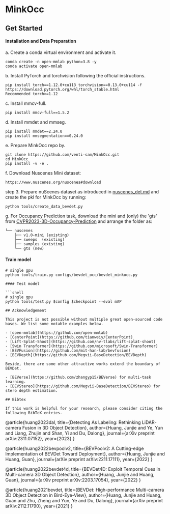 # MinkOcc

## Get Started

#### Installation and Data Preparation

a. Create a conda virtual environment and activate it.

```shell script
conda create -n open-mmlab python=3.8 -y
conda activate open-mmlab
```

b. Install PyTorch and torchvision following the official instructions.

```shell script
pip install torch==1.12.0+cu113 torchvision==0.13.0+cu114 -f https://download.pytorch.org/whl/torch_stable.html
Recommended torch>=1.12
```

c. Install mmcv-full.

```shell script
pip install mmcv-full==1.5.2
```

d. Install mmdet and mmseg.

```shell script
pip install mmdet==2.24.0
pip install mmsegmentation==0.24.0
```

e. Prepare MinkOcc repo by.

```shell script
git clone https://github.com/venti-sam/MinkOcc.git
cd MinkOcc
pip install -v -e .
```

f. Download Nuscenes Mini dataset:

```shell script
https://www.nuscenes.org/nuscenes#download
```

step 3. Prepare nuScenes dataset as introduced in [nuscenes_det.md](docs/en/datasets/nuscenes_det.md) and create the pkl for MinkOcc by running:

```shell
python tools/create_data_bevdet.py
```

g. For Occupancy Prediction task, download the mini and (only) the 'gts' from [CVPR2023-3D-Occupancy-Prediction](https://github.com/CVPR2023-3D-Occupancy-Prediction/CVPR2023-3D-Occupancy-Prediction) and arrange the folder as:

```shell script
└── nuscenes
    ├── v1.0-mini (existing)
    ├── sweeps  (existing)
    ├── samples (existing)
    └── gts (new)
```

#### Train model

````shell
# single gpu
python tools/train.py configs/bevdet_occ/bevdet_minkocc.py

#### Test model

```shell
# single gpu
python tools/test.py $config $checkpoint --eval mAP

## Acknowledgement

This project is not possible without multiple great open-sourced code bases. We list some notable examples below.

- [open-mmlab](https://github.com/open-mmlab)
- [CenterPoint](https://github.com/tianweiy/CenterPoint)
- [Lift-Splat-Shoot](https://github.com/nv-tlabs/lift-splat-shoot)
- [Swin Transformer](https://github.com/microsoft/Swin-Transformer)
- [BEVFusion](https://github.com/mit-han-lab/bevfusion)
- [BEVDepth](https://github.com/Megvii-BaseDetection/BEVDepth)

Beside, there are some other attractive works extend the boundary of BEVDet.

- [BEVerse](https://github.com/zhangyp15/BEVerse) for multi-task learning.
- [BEVStereo](https://github.com/Megvii-BaseDetection/BEVStereo) for stero depth estimation.

## Bibtex

If this work is helpful for your research, please consider citing the following BibTeX entries.

````

@article{huang2023dal,
title={Detecting As Labeling: Rethinking LiDAR-camera Fusion in 3D Object Detection},
author={Huang, Junjie and Ye, Yun and Liang, Zhujin and Shan, Yi and Du, Dalong},
journal={arXiv preprint arXiv:2311.07152},
year={2023}
}

@article{huang2022bevpoolv2,
title={BEVPoolv2: A Cutting-edge Implementation of BEVDet Toward Deployment},
author={Huang, Junjie and Huang, Guan},
journal={arXiv preprint arXiv:2211.17111},
year={2022}
}

@article{huang2022bevdet4d,
title={BEVDet4D: Exploit Temporal Cues in Multi-camera 3D Object Detection},
author={Huang, Junjie and Huang, Guan},
journal={arXiv preprint arXiv:2203.17054},
year={2022}
}

@article{huang2021bevdet,
title={BEVDet: High-performance Multi-camera 3D Object Detection in Bird-Eye-View},
author={Huang, Junjie and Huang, Guan and Zhu, Zheng and Yun, Ye and Du, Dalong},
journal={arXiv preprint arXiv:2112.11790},
year={2021}
}

```

```
